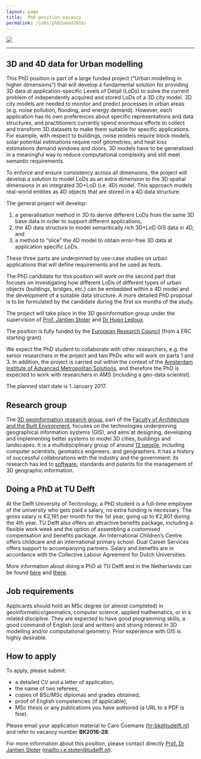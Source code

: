 ```yaml
---
layout: page
title:  PhD position vacancy
permalink: /jobs/phd2umnd2016/
---
```


<!-- <div class="alert alert-danger" role="alert">2016-05-02: The application deadline has passed, it is not possible to apply anymore. We thank all the applicants for their interest.</div>
 -->

<div class="row">
	<div class="col-sm-12 col-xs-12"><img class="img-responsive" src="{{ "/jobs/phdumnd2016/img/phd-banner.jpg" | prepend: site.baseurl }}"></div>
</div>

- - - 


## 3D and 4D data for Urban modelling

This PhD position is part of a large funded project (“Urban modelling in higher dimensions”) that will develop a fundamental solution for providing 3D data at application-specific Levels of Detail (LoDs) to solve the current problem of independently acquired and stored LoDs of a 3D city model. 3D city models are needed to monitor and predict processes in urban areas (e.g. noise pollution, flooding, and energy demand). However, each application has its own preferences about specific representations and data structures, and practitioners currently spend enormous efforts to collect and transform 3D datasets to make them suitable for specific applications. For example, with respect to buildings, noise models require block models, solar potential estimations require roof geometries, and heat loss estimations demand windows and doors. 3D models have to be generalised in a meaningful way to reduce computational complexity and still meet semantic requirements.

To enforce and ensure consistency across all dimensions, the project will develop a solution to model LoDs as an extra dimension to the 3D spatial dimensions in an integrated 3D+LoD (i.e. 4D) model. This approach models real-world entities as 4D objects that are stored in a 4D data structure. 

The general project will develop:
  
  1.  a generalisation method in 3D to derive different LoDs from the same 3D base data in order to support different applications,
  2.  the 4D data structure to model semantically rich 3D+LoD GIS data in 4D, and
  3.  a method to “slice” the 4D model to obtain error-free 3D data at application specific LoDs.

These three parts are underpinned by use-case studies on urban applications that will define requirements and be used as tests.

The PhD candidate for this position will work on the second part that focuses on investigating how different LoDs of different types of urban objects (buildings, bridges, etc.) can be embedded within a 4D model and the development of a suitable data structure. A more detailed PhD proposal is to be formulated by the candidate during the first six months of the study.

The project will take place in the 3D geoinformation group under the supervision of [Prof. Jantien Stoter](https://3d.bk.tudelft.nl/jstoter) and [Dr Hugo Ledoux](http://www.tudelft.nl/hledoux).

The position is fully funded by the [European Research Council](https://erc.europa.eu) (from a ERC starting grant). 

We expect the PhD student to collaborate with other researchers, e.g. the senior researchers in the project and two PhDs who will work on parts 1 and 3. 
In addition, the project is carried out within the context of the [Amsterdam Institute of Advanced Metropolitan Solutions](http://www.ams-institute.org), and therefore the PhD is expected to work with researchers in AMS (including a geo-data scientist).

The planned start date is 1 January 2017.

## Research group

The [3D geoinformation research group](https://3d.bk.tudelft.nl), part of the [Faculty of Architecture and the Built Environment](http://www.bk.tudelft.nl/en), focuses on the technologies underpinning geographical information systems (GIS), and aims at designing, developing and implementing better systems to model 3D cities, buildings and landscapes.
It is a multidisciplinary group of around [12 people](/about/), including computer scientists, geomatics engineers, and geographers.
It has a history of successful collaborations with the industry and the government: its research has led to [software](https://github.com/tudelft3d), standards and patents for the management of 3D geographic information.


## Doing a PhD at TU Delft

At the Delft University of Technology, a PhD student is a full-time employee of the university who gets paid a salary, no extra funding is necessary.
The gross salary is €2,191 per month for the 1st year, going up to €2,801 during the 4th year.
TU Delft also offers an attractive benefits package, including a flexible work week and the option of assembling a customised compensation and benefits package.
An International Children’s Centre offers childcare and an international primary school. Dual Career Services offers support to accompanying partners. Salary and benefits are in accordance with the Collective Labour Agreement for Dutch Universities.

More information about doing a PhD at TU Delft and in the Netherlands can be found [here](http://www.graduateschool.tudelft.nl) and [there](http://www.studyinholland.nl/education-system/degrees/phd).


## Job requirements

Applicants should hold an MSc degree (or almost completed) in geoinformatics/geomatics, computer science, applied mathematics, or in a related discipline.
They are expected to have good programming skills, a good command of English (oral and written) and strong interest in 3D modelling and/or computational geometry.
Prior experience with GIS is highly desirable.


## How to apply

<!-- <div class="alert alert-danger" role="alert">
Deadline has passed, you can't apply anymore.
</div> -->

To apply, please submit: 

- a detailed CV and a letter of application,
- the name of two referees,
- copies of BSc/MSc diplomas and grades obtained,
- proof of English competencies (if applicable),
- MSc thesis or any publications you have authored (a URL to a PDF is fine).


Please email your application material to Caro Coemans (<hr-bk@tudelft.nl>) and refer to vacancy number __BK2016-28__.


For more information about this position, please contact directly [Prof. Dr Jantien Stoter](https://3d.bk.tudelft.nl/jstoter) (<mailto:j.e.stoter@tudelft.nl>).



